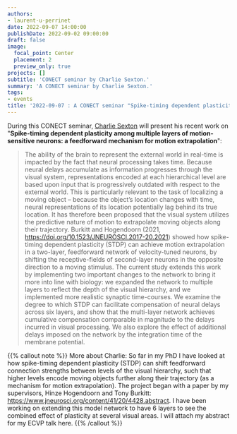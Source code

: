 ```yaml
---
authors:
- laurent-u-perrinet
date: 2022-09-07 14:00:00
publishDate: 2022-09-02 09:00:00
draft: false
image:
  focal_point: Center
  placement: 2
  preview_only: true
projects: []
subtitle: 'CONECT seminar by Charlie Sexton.'
summary: 'A CONECT seminar by Charlie Sexton.'
tags:
- events
title: '2022-09-07 : A CONECT seminar "Spike-timing dependent plasticity among multiple layers of motion-sensitive neurons: a feedforward mechanism for motion extrapolation" (Charlie Sexton)'
---
```


During this CONECT seminar, [Charlie Sexton](https://psychologicalsciences.unimelb.edu.au/research/msps-research-groups/timing/lab/people#) will present his recent work on "**Spike-timing dependent plasticity among multiple layers of motion-sensitive neurons: a feedforward mechanism for motion extrapolation**":

> The ability of the brain to represent the external world in real-time is impacted by the fact that neural processing takes time. Because neural delays accumulate as information progresses through the visual system, representations encoded at each hierarchical level are based upon input that is progressively outdated with respect to the external world. This is particularly relevant to the task of localizing a moving object – because the object’s location changes with time, neural representations of its location potentially lag behind its true location. It has therefore been proposed that the visual system utilizes the predictive nature of motion to extrapolate moving objects along their trajectory. Burkitt and Hogendoorn (2021, https://doi.org/10.1523/JNEUROSCI.2017-20.2021) showed how spike-timing dependent plasticity (STDP) can achieve motion extrapolation in a two-layer, feedforward network of velocity-tuned neurons, by shifting the receptive-fields of second-layer neurons in the opposite direction to a moving stimulus. The current study extends this work by implementing two important changes to the network to bring it more into line with biology: we expanded the network to multiple layers to reflect the depth of the visual hierarchy, and we implemented more realistic synaptic time-courses. We examine the degree to which STDP can facilitate compensation of neural delays across six layers, and show that the multi-layer network achieves cumulative compensation comparable in magnitude to the delays incurred in visual processing. We also explore the effect of additional delays imposed on the network by the integration time of the membrane potential. 

{{% callout note %}}
More about Charlie: So far in my PhD I have looked at how spike-timing dependent plasticity (STDP) can shift feedforward connection strengths between levels of the visual hierarchy, such that higher levels encode moving objects further along their trajectory (as a mechanism for motion extrapolation). The project began with a paper by my supervisors, Hinze Hogendoorn and Tony Burkitt: https://www.jneurosci.org/content/41/20/4428.abstract. I have been working on extending this model network to have 6 layers to see the combined effect of plasticity at several visual areas. I will attach my abstract for my ECVP talk here.
{{% /callout %}}
